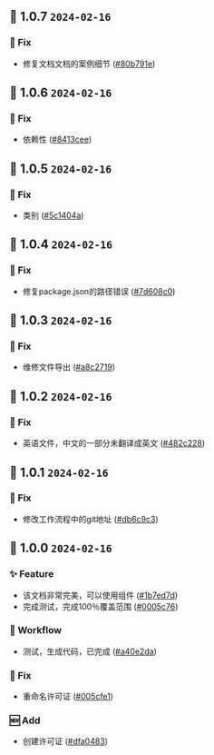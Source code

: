 ## 🎉 1.0.7 `2024-02-16`
### 🐛 Fix
- 修复文档文档的案例细节 ([#80b791e](https://github.com/kwooshung/files/commit/80b791e67b62e1c2eddf264bfcead79e951dcd4b))

## 🎉 1.0.6 `2024-02-16`
### 🐛 Fix
- 依赖性 ([#8413cee](https://github.com/kwooshung/files/commit/8413cee368c8c8e8f7859184595f3997f70bf610))

## 🎉 1.0.5 `2024-02-16`
### 🐛 Fix
- 类别 ([#5c1404a](https://github.com/kwooshung/files/commit/5c1404a277f375bb7087f21ff3e4477242070737))

## 🎉 1.0.4 `2024-02-16`
### 🐛 Fix
- 修复package.json的路径错误 ([#7d608c0](https://github.com/kwooshung/files/commit/7d608c0322d650f79f2052cb040c2b72bccc0c38))

## 🎉 1.0.3 `2024-02-16`
### 🐛 Fix
- 维修文件导出 ([#a8c2719](https://github.com/kwooshung/files/commit/a8c2719d9373698614b415ed96790fbbdf6e3054))

## 🎉 1.0.2 `2024-02-16`
### 🐛 Fix
- 英语文件，中文的一部分未翻译成英文 ([#482c228](https://github.com/kwooshung/files/commit/482c228c24a72f7020ab65e0e6b4d3536ce35ba4))

## 🎉 1.0.1 `2024-02-16`
### 🐛 Fix
- 修改工作流程中的git地址 ([#db6c9c3](https://github.com/kwooshung/files/commit/db6c9c35d60c053bbe0dc399f3b94df251b5df65))

## 🎉 1.0.0 `2024-02-16`
### ✨ Feature
- 该文档非常完美，可以使用组件 ([#1b7ed7d](https://github.com/kwooshung/files/commit/1b7ed7daea04993b105773ab37de497e1c4f2dfd))
- 完成测试，完成100％覆盖范围 ([#0005c76](https://github.com/kwooshung/files/commit/0005c76a2c204978294bba188789d1d83a4b386e))
### 🔄 Workflow
- 测试，生成代码，已完成 ([#a40e2da](https://github.com/kwooshung/files/commit/a40e2dad5d3b7c8d84fb2dcab6598d652a1d77be))
### 🐛 Fix
- 重命名许可证 ([#005cfe1](https://github.com/kwooshung/files/commit/005cfe17df82d24a8825cb224b96a2ec695a288c))
### 🆕 Add
- 创建许可证 ([#dfa0483](https://github.com/kwooshung/files/commit/dfa0483d7036226e6533a9b36df318ce77c88f20))